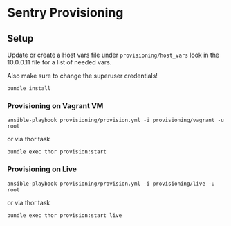 # Sentry Provisioning

## Setup

Update or create a Host vars file under ```provisioning/host_vars``` look in the 10.0.0.11 file for a list of needed vars.

Also make sure to change the superuser credentials!

```
bundle install
```

### Provisioning on Vagrant VM
```
ansible-playbook provisioning/provision.yml -i provisioning/vagrant -u root
```

or via thor task

```
bundle exec thor provision:start
```

### Provisioning on Live
```
ansible-playbook provisioning/provision.yml -i provisioning/live -u root
```

or via thor task


```
bundle exec thor provision:start live
```
